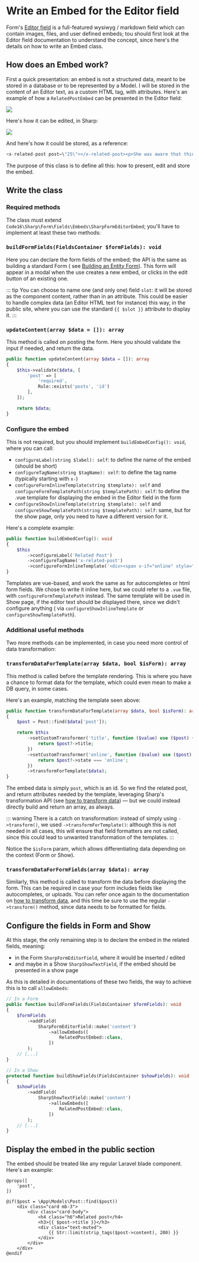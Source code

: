 # Write an Embed for the Editor field

Form's [Editor field](form-fields/editor.md) is a full-featured wysiwyg / markdown field which can contain images,
files, and user defined embeds; tou should first look at the Editor field documentation to understand the concept, since
here's the details on how to write an Embed class.

## How does an Embed work?

First a quick presentation: an embed is not a structured data, meant to be stored in a database or to be represented by
a Model. I will be stored in the content of an Editor text, as a custom HTML tag, with attributes. Here's an example of
how a `RelatedPostEmbed` can be presented in the Editor field:

<img src="./img/embed-editor.png" size="500">

Here's how it can be edited, in Sharp:

<img src="./img/embed-form.png" size="250">

And here's how it could be stored, as a reference:

```php
<x-related-post post=\"25\"></x-related-post><p>She was aware that things could go wrong. [...]</p>
```

The purpose of this class is to define all this: how to present, edit and store the embed.

## Write the class

### Required methods

The class must extend `Code16\Sharp\Form\Fields\Embeds\SharpFormEditorEmbed`; you'll have to implement at least these
two methods:

### `buildFormFields(FieldsContainer $formFields): void`

Here you can declare the form fields of the embed; the API is the same as building a standard Form (
see [Building an Entity Form](building-form.md)). This form will appear in a modal when the use creates a new embed, or
clicks in the edit button of an existing one.

::: tip
You can choose to name one (and only one) field `slot`: it will be stored as the component content, rather than in an attribute. This could be easier to handle complex data (an Editor HTML text for instance) this way, in the public site, where you can use the standard `{{ $slot }}` attribute to display it.
:::

### `updateContent(array $data = []): array`

This method is called on posting the form. Here you should validate the input if needed, and return the data.

```php
public function updateContent(array $data = []): array
{
    $this->validate($data, [
        'post' => [
            'required', 
            Rule::exists('posts', 'id')
        ],
    ]);

    return $data;
}
```

### Configure the embed

This is not required, but you should implement `buildEmbedConfig(): void`, where you can call:

- `configureLabel(string $label): self`: to define the name of the embed (should be short)
- `configureTagName(string $tagName): self`: to define the tag name (typically starting with `x-`)
- `configureFormInlineTemplate(string $template): self` and `configureFormTemplatePath(string $templatePath): self`: to
  define the .vue template for displaying the embed in the Editor field in the form
- `configureShowInlineTemplate(string $template): self` and `configureShowTemplatePath(string $templatePath): self`:
  same, but for the show page, only you need to have a different version for it.

Here's a complete example:

```php
public function buildEmbedConfig(): void
{
    $this
        ->configureLabel('Related Post')
        ->configureTagName('x-related-post')
        ->configureFormInlineTemplate('<div><span v-if="online" style="color: blue">●</span><i v-if="!online" style="color: orange">●</i> <i class="fa fa-link"></i> <em>{{ title }}</em></div>');
}
```

Templates are vue-based, and work the same as for autocompletes or html form fields. We chose to write it inline here,
but we could refer to a `.vue` file, with `configureFormTemplatePath` instead. The same template will be used in Show
page, if the editor text should be displayed there, since we didn't configure anything (
via `configureShowInlineTemplate` or `configureShowTemplatePath`).

### Additional useful methods

Two more methods can be implemented, in case you need more control of data transformation:

### `transformDataForTemplate(array $data, bool $isForm): array`

This method is called before the template rendering. This is where you have a chance to format data for the template,
which could even mean to make a DB query, in some cases.

Here's an example, matching the template seen above:

```php
public function transformDataForTemplate(array $data, bool $isForm): array
{
    $post = Post::find($data['post']);

    return $this
        ->setCustomTransformer('title', function ($value) use ($post) {
            return $post?->title;
        })
        ->setCustomTransformer('online', function ($value) use ($post) {
            return $post?->state === 'online';
        })
        ->transformForTemplate($data);
}
```

The embed data is simply `post`, which is an id. So we find the related post, and return attributes needed by the
template, leveraging Sharp's transformation API (see [how to transform data](how-to-transform-data.md)) — but we could
instead directly build and return an array, as always.

::: warning 
There is a catch on transformation: instead of simply using `->transform()`, we
used `->transformForTemplate()`: although this is not needed in all cases, this will ensure that field formatters are
not called, since this could lead to unwanted transformation of the templates.
:::

Notice the `$isForm` param, which allows differentiating data depending on the context (Form or Show).

### `transformDataForFormFields(array $data): array`

Similarly, this method is called to transform the data before displaying the form. This can be required in case your
form includes fields like autocompletes, or uploads. You can refer once again to the documentation
on [how to transform data](how-to-transform-data.md), and this time be sure to use the regular `->transform()` method,
since data needs to be formatted for fields.

## Configure the fields in Form and Show

At this stage, the only remaining step is to declare the embed in the related fields, meaning:

- in the Form `SharpFormEditorField`, where it would be inserted / edited
- and maybe in a Show `SharpShowTextField`, if the embed should be presented in a show page

As this is detailed in documentations of these two fields, the way to achieve this is to call `allowEmbeds`:

```php
// In a Form
public function buildFormFields(FieldsContainer $formFields): void
{
    $formFields
        ->addField(
            SharpFormEditorField::make('content')
                ->allowEmbeds([
                    RelatedPostEmbed::class,
                ])
        );
    // [...]
}
```

```php
// In a Show
protected function buildShowFields(FieldsContainer $showFields): void
{
    $showFields
        ->addField(
            SharpShowTextField::make('content')
                ->allowEmbeds([
                    RelatedPostEmbed::class,
                ])
        );
    // [...]
}
```

## Display the embed in the public section

The embed should be treated like any regular Laravel blade component. Here's an example:

```blade
@props([
    'post',
])

@if($post = \App\Models\Post::find($post))
    <div class="card mb-3">
        <div class="card-body">
            <h4 class="h6">Related post</h4>
            <h3>{{ $post->title }}</h3>
            <div class="text-muted">
                {{ Str::limit(strip_tags($post->content), 200) }}
            </div>
        </div>
    </div>
@endif
```
